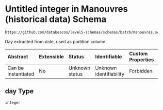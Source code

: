 # Untitled integer in Manouvres (historical data) Schema

```txt
https://github.com/databeacon/level5-schemas/schemas/batch/manouvres.schema.json#/properties/day
```

Day extracted from date, used as partition column

| Abstract            | Extensible | Status         | Identifiable            | Custom Properties | Additional Properties | Access Restrictions | Defined In                                                                              |
| :------------------ | :--------- | :------------- | :---------------------- | :---------------- | :-------------------- | :------------------ | :-------------------------------------------------------------------------------------- |
| Can be instantiated | No         | Unknown status | Unknown identifiability | Forbidden         | Allowed               | none                | [manouvres.schema.json\*](../../out/batch/manouvres.schema.json "open original schema") |

## day Type

`integer`
